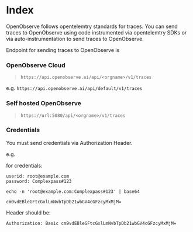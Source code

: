 # Index

OpenObserve follows opentelemtry standards for traces. You can send traces to OpenObserve using code instrumented via opentelemtry SDKs or via auto-instrumentation to send traces to OpenObserve.


Endpoint for sending traces to OpenObserve is 

### OpenObserve Cloud

> `https://api.openobserve.ai/api/<orgname>/v1/traces`

e.g. `https://api.openobserve.ai/api/default/v1/traces`

### Self hosted OpenObserve
> `https://url:5080/api/<orgname>/v1/traces`

### Credentials
You must send credentials via Authorization Header.

e.g. 

for credentials:

```
userid: root@example.com
password: Complexpass#123
```

```shell
echo -n 'root@example.com:Complexpass#123' | base64
```

`cm9vdEBleGFtcGxlLmNvbTpDb21wbGV4cGFzcyMxMjM=`

Header should be:

```
Authorization: Basic cm9vdEBleGFtcGxlLmNvbTpDb21wbGV4cGFzcyMxMjM=
```


